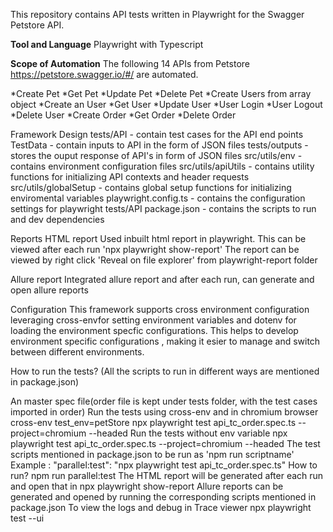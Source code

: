 
This repository contains API tests written in Playwright for the Swagger Petstore API.

**Tool and Language**
Playwright with Typescript

**Scope of Automation**
The following 14 APIs from Petstore https://petstore.swagger.io/#/ are automated.

*Create Pet *Get Pet *Update Pet *Delete Pet *Create Users from array object *Create an User *Get User *Update User *User Login *User Logout *Delete User *Create Order *Get Order *Delete Order

Framework Design
tests/API - contain test cases for the API end points
TestData - contain inputs to API in the form of JSON files
tests/outputs - stores the ouput response of API's in form of JSON files
src/utils/env - contains environment configuration files
src/utils/apiUtils - contains utility functions for initializing API contexts and header requests
src/utils/globalSetup - contains global setup functions for initializing enviromental variables
playwright.config.ts - contains the configuration settings for playwright tests/API
package.json - contains the scripts to run and dev dependencies

Reports
HTML report
Used inbuilt html report in playwright. This can be viewed after each run 'npx playwright show-report'
The report can be viewed by right click 'Reveal on file explorer' from playwright-report folder

Allure report
Integrated allure report and after each run, can generate and open allure reports

Configuration
This framework supports cross environment configuration leveraging cross-envfor setting environment variables and dotenv for loading the environment specfic configurations. This helps to develop environment specific configurations , making it esier to manage and switch between different environments.

How to run the tests?
(All the scripts to run in different ways are mentioned in package.json)

An master spec file(order file is kept under tests folder, with the test cases imported in order)
Run the tests using cross-env and in chromium browser cross-env test_env=petStore npx playwright test api_tc_order.spec.ts --project=chromium --headed
Run the tests without env variable npx playwright test api_tc_order.spec.ts --project=chromium --headed
The test scripts mentioned in package.json to be run as 'npm run scriptname' Example : "parallel:test": "npx playwright test api_tc_order.spec.ts" How to run? npm run parallel:test
The HTML report will be generated after each run and open that in npx playwright show-report
Allure reports can be generated and opened by running the corresponding scripts mentioned in package.json
To view the logs and debug in Trace viewer npx playwright test --ui
